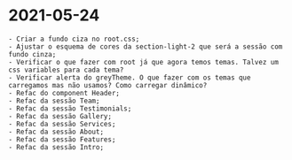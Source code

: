 # 2021-05-24
    - Criar a fundo ciza no root.css;
    - Ajustar o esquema de cores da section-light-2 que será a sessão com fundo cinza;
    - Verificar o que fazer com root já que agora temos temas. Talvez um css variables para cada tema?
    - Verificar alerta do greyTheme. O que fazer com os temas que carregamos mas não usamos? Como carregar dinâmico?
    - Refac do component Header;
    - Refac da sessão Team;
    - Refac da sessão Testimonials;
    - Refac da sessão Gallery;
    - Refac da sessão Services;
    - Refac da sessão About;
    - Refac da sessão Features;
    - Refac da sessão Intro;
    